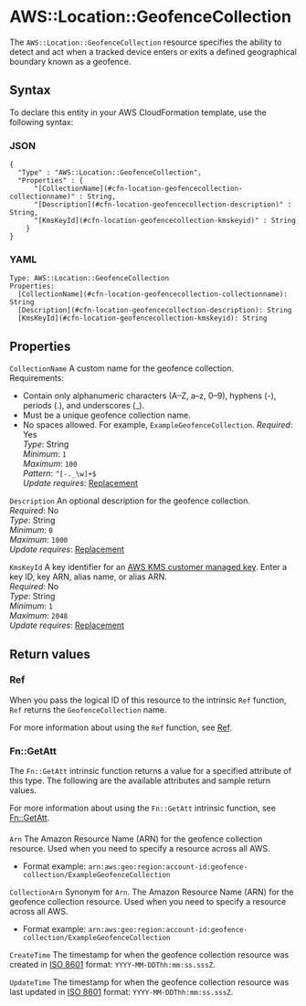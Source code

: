 # AWS::Location::GeofenceCollection<a name="aws-resource-location-geofencecollection"></a>

The `AWS::Location::GeofenceCollection` resource specifies the ability to detect and act when a tracked device enters or exits a defined geographical boundary known as a geofence\.

## Syntax<a name="aws-resource-location-geofencecollection-syntax"></a>

To declare this entity in your AWS CloudFormation template, use the following syntax:

### JSON<a name="aws-resource-location-geofencecollection-syntax.json"></a>

```
{
  "Type" : "AWS::Location::GeofenceCollection",
  "Properties" : {
      "[CollectionName](#cfn-location-geofencecollection-collectionname)" : String,
      "[Description](#cfn-location-geofencecollection-description)" : String,
      "[KmsKeyId](#cfn-location-geofencecollection-kmskeyid)" : String
    }
}
```

### YAML<a name="aws-resource-location-geofencecollection-syntax.yaml"></a>

```
Type: AWS::Location::GeofenceCollection
Properties:
  [CollectionName](#cfn-location-geofencecollection-collectionname): String
  [Description](#cfn-location-geofencecollection-description): String
  [KmsKeyId](#cfn-location-geofencecollection-kmskeyid): String
```

## Properties<a name="aws-resource-location-geofencecollection-properties"></a>

`CollectionName` <a name="cfn-location-geofencecollection-collectionname"></a>
A custom name for the geofence collection\.  
Requirements:

- Contain only alphanumeric characters \(A–Z, a–z, 0–9\), hyphens \(\-\), periods \(\.\), and underscores \(\_\)\.
- Must be a unique geofence collection name\.
- No spaces allowed\. For example, `ExampleGeofenceCollection`\.
  _Required_: Yes  
  _Type_: String  
  _Minimum_: `1`  
  _Maximum_: `100`  
  _Pattern_: `^[-._\w]+$`  
  _Update requires_: [Replacement](https://docs.aws.amazon.com/AWSCloudFormation/latest/UserGuide/using-cfn-updating-stacks-update-behaviors.html#update-replacement)

`Description` <a name="cfn-location-geofencecollection-description"></a>
An optional description for the geofence collection\.  
_Required_: No  
_Type_: String  
_Minimum_: `0`  
_Maximum_: `1000`  
_Update requires_: [Replacement](https://docs.aws.amazon.com/AWSCloudFormation/latest/UserGuide/using-cfn-updating-stacks-update-behaviors.html#update-replacement)

`KmsKeyId` <a name="cfn-location-geofencecollection-kmskeyid"></a>
A key identifier for an [AWS KMS customer managed key](https://docs.aws.amazon.com/kms/latest/developerguide/create-keys.html)\. Enter a key ID, key ARN, alias name, or alias ARN\.  
_Required_: No  
_Type_: String  
_Minimum_: `1`  
_Maximum_: `2048`  
_Update requires_: [Replacement](https://docs.aws.amazon.com/AWSCloudFormation/latest/UserGuide/using-cfn-updating-stacks-update-behaviors.html#update-replacement)

## Return values<a name="aws-resource-location-geofencecollection-return-values"></a>

### Ref<a name="aws-resource-location-geofencecollection-return-values-ref"></a>

When you pass the logical ID of this resource to the intrinsic `Ref` function, `Ref` returns the `GeofenceCollection` name\.

For more information about using the `Ref` function, see [Ref](https://docs.aws.amazon.com/AWSCloudFormation/latest/UserGuide/intrinsic-function-reference-ref.html)\.

### Fn::GetAtt<a name="aws-resource-location-geofencecollection-return-values-fn--getatt"></a>

The `Fn::GetAtt` intrinsic function returns a value for a specified attribute of this type\. The following are the available attributes and sample return values\.

For more information about using the `Fn::GetAtt` intrinsic function, see [Fn::GetAtt](https://docs.aws.amazon.com/AWSCloudFormation/latest/UserGuide/intrinsic-function-reference-getatt.html)\.

#### <a name="aws-resource-location-geofencecollection-return-values-fn--getatt-fn--getatt"></a>

`Arn` <a name="Arn-fn::getatt"></a>
The Amazon Resource Name \(ARN\) for the geofence collection resource\. Used when you need to specify a resource across all AWS\.

- Format example: `arn:aws:geo:region:account-id:geofence-collection/ExampleGeofenceCollection`

`CollectionArn` <a name="CollectionArn-fn::getatt"></a>
Synonym for `Arn`\. The Amazon Resource Name \(ARN\) for the geofence collection resource\. Used when you need to specify a resource across all AWS\.

- Format example: `arn:aws:geo:region:account-id:geofence-collection/ExampleGeofenceCollection`

`CreateTime` <a name="CreateTime-fn::getatt"></a>
The timestamp for when the geofence collection resource was created in [ISO 8601](https://www.iso.org/iso-8601-date-and-time-format.html) format: `YYYY-MM-DDThh:mm:ss.sssZ`\.

`UpdateTime` <a name="UpdateTime-fn::getatt"></a>
The timestamp for when the geofence collection resource was last updated in [ISO 8601](https://www.iso.org/iso-8601-date-and-time-format.html) format: `YYYY-MM-DDThh:mm:ss.sssZ`\.
